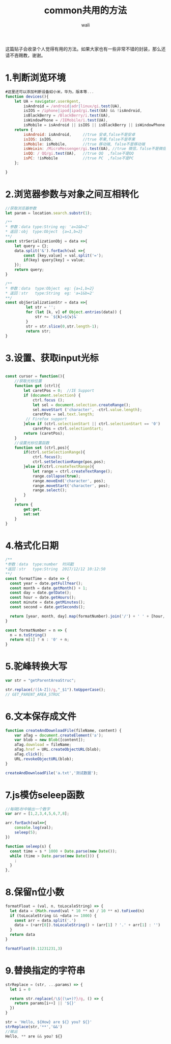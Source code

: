 ﻿---
layout: post
title: common共用的方法   #标题
tagline: 封装常用的函数
category: javascript      #分类
author: wali    #作者
tag: common     #标签
ghurl:        #github url
ghurl_zip:    #github zip下载
comments: true

post_nav: ["1.判断浏览环境","2.浏览器参数与对象之间互相转化","3.设置、获取input光标","4.格式化日期","5.驼峰转换大写","6.文本保存成文件","7.js模仿seleep函数","8.保留n位小数","9.替换指定的字符串"]
---
这篇贴子会收录个人觉得有用的方法。如果大家也有一些非常不错的封装，那么还请不吝赐教，谢谢。

# 1.判断浏览环境

```javascript
#这里还可以添加判断设备如小米，华为，版本等...
function devices(){
	let UA = navigator.userAgent,
        isAndroid = /android|adr|linux/gi.test(UA),
        isIOS = /iphone|ipod|ipad/gi.test(UA) && !isAndroid,
        isBlackBerry = /BlackBerry/i.test(UA),
        isWindowPhone = /IEMobile/i.test(UA),
        isMobile = isAndroid || isIOS || isBlackBerry || isWindowPhone;
    return {
        isAndroid: isAndroid,     //true 安卓,false不是安卓
        isIOS: isIOS,             //true 苹果,false不是苹果
        isMobile: isMobile,       //true 移动端, false不是移动端
        isWeixin: /MicroMessenger/gi.test(UA), //true 微信，false不是微信
        isQQ: / QQ/gi.test(UA),   //true QQ  ,false不是QQ
        isPC: !isMobile           //true PC  ,false不是PC
    };

}

```

# 2.浏览器参数与对象之间互相转化

```javascript
//获取浏览器参数
let param = location.search.substr(1);

/**
* 参数：data type:String eg: 'a=1&b=2'
* 返回：obj  type:Object  {a=1,b=2}
**/
const strSerializationObj = data =>{
	let query = {};
	data.split('&').forEach(val =>{
		const [key,value] = val.split('=');
		if(key) query[key] = value;
	});
	return query;
}

/**
* 参数：data  type:Object  eg: {a=1,b=2}
* 返回：str   type:String  eg: 'a=1&b=2'
**/
const objSerializationStr = data =>{
         let str = '';
         for (let [k, v] of Object.entries(data)) {
             str += `${k}=${v}&`
         }
         str = str.slice(0,str.length-1);
         return str;
}

```

# 3.设置、获取input光标

```javascript

const cursor = function(){
	//获取光标位置
	function get (ctrl){  
		let caretPos = 0;  //IE Support
		if (document.selection) {
            ctrl.focus ();
            let sel = document.selection.createRange();
            sel.moveStart ('character', -ctrl.value.length);
            caretPos = sel.text.length;
	     // Firefox support		
        }else if (ctrl.selectionStart || ctrl.selectionStart == '0')
            caretPos = ctrl.selectionStart;
        return (caretPos);
	}
	//设置光标位置函数
	function set (ctrl,pos){
		if(ctrl.setSelectionRange){
			ctrl.focus();
            ctrl.setSelectionRange(pos,pos);
		}else if(ctrl.createTextRange){
			let range = ctrl.createTextRange();
			range.collapse(true);
            range.moveEnd('character', pos);
            range.moveStart('character', pos);
            range.select();
		}
	}
	return {
		get:get,
		set:set
	}
}

```


# 4.格式化日期

```javascript
/**
*参数：data  type:number  时间戳
*返回：str   type:String  2017/12/12 10:12:50
**/
const formatTime = date => {
  const year = date.getFullYear();
  const month = date.getMonth() + 1;
  const day = date.getDate();
  const hour = date.getHours();
  const minute = date.getMinutes();
  const second = date.getSeconds();

  return [year, month, day].map(formatNumber).join('/') + ' ' + [hour, minute, second].map(formatNumber).join(':');
}

const formatNumber = n => {
  n = n.toString()
  return n[1] ? n : '0' + n;
}

```

# 5.驼峰转换大写

```javascript
var str = "getParentAreaStruc";

str.replace(/([A-Z])/g,"_$1").toUpperCase();
// GET_PARENT_AREA_STRUC

```

# 6.文本保存成文件

```javascript
function createAndDownloadFile(fileName, content) {
    var aTag = document.createElement('a');
    var blob = new Blob([content]);
    aTag.download = fileName;
    aTag.href = URL.createObjectURL(blob);
    aTag.click();
    URL.revokeObjectURL(blob);
}

createAndDownloadFile('a.txt','测试数据');
```

# 7.js模仿seleep函数

```javascript
//每隔5秒中输出一个数字
var arr = [1,2,3,4,5,6,7,8];

arr.forEach(val=>{
	console.log(val);
	seleep(5);
})

function seleep(s) {
  const time = s * 1000 + Date.parse(new Date());
  while (time > Date.parse(new Date())) {
	;
  }
},
```
# 8.保留n位小数

```javascript
formatFloat = (val, n, toLocaleString) => {
  let data = (Math.round(val * 10 ** n) / 10 ** n).toFixed(n)
  if (toLocaleString && +data >= 1000) {
    const arr = data.split('.')
    data = (+arr[0]).toLocaleString() + (arr[1] ? '.' + arr[1] : '')
  }
  return data
}

formatFloat(0.11231231,3)
```

# 9.替换指定的字符串

```javascript
strReplace = (str, ...params) => {
  let i = 0

  return str.replace(/\${(\w+)?}/g, () => {
    return params[i++] || '${}'
  })
}

str = 'Hello, ${How} are ${} you? ${}'
strReplace(str,'**','&&')
//输出
Hello, ** are && you? ${}
```




























